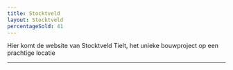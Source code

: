 ```yaml
---
title: Stocktveld
layout: Stocktveld
percentageSold: 41
---
```


Hier komt de website van Stocktveld Tielt, het unieke bouwproject op een prachtige locatie

---

